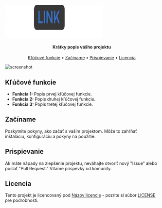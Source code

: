 <img align="center" src="website/img/scootlink-logo.svg" alt="ScootLink" width="320" height="110">

<h4 align="center">Krátky popis vášho projektu</h4>

<p align="center">
  <a href="#key-features">Kľúčové funkcie</a> •
  <a href="#getting-started">Začíname</a> •
  <a href="#contributing">Prispievanie</a> •
  <a href="#license">Licencia</a>
</p>

![screenshot](https://yourdomain.com/your-screenshot.png)

## Kľúčové funkcie
- **Funkcia 1:** Popis prvej kľúčovej funkcie.
- **Funkcia 2:** Popis druhej kľúčovej funkcie.
- **Funkcia 3:** Popis tretej kľúčovej funkcie.

## Začíname
Poskytnite pokyny, ako začať s vaším projektom. Môže to zahŕňať inštaláciu, konfiguráciu a pokyny na použitie.

## Prispievanie
Ak máte nápady na zlepšenie projektu, neváhajte otvoriť nový "Issue" alebo poslať "Pull Request." Vítame príspevky od komunity.

## Licencia
Tento projekt je licencovaný pod [Názov licencie](LICENSE) - pozrite si súbor [LICENSE](LICENSE) pre podrobnosti.
